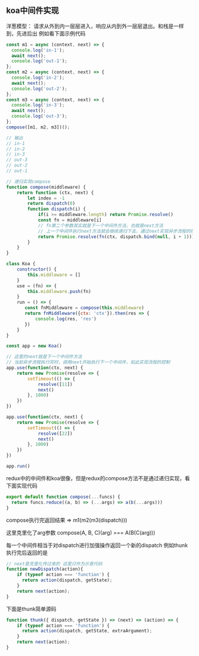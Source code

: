 ## koa中间件实现 ##

洋葱模型：
请求从外到内一层层进入，响应从内到外一层层退出。和栈是一样到，先进后出
例如看下面示例代码
```javascript
const m1 = async (context, next) => {
  console.log('in-1');
  await next();
  console.log('out-1');
};
const m2 = async (context, next) => {
  console.log('in-2');
  await next();
  console.log('out-2');
};
const m3 = async (context, next) => {
  console.log('in-3');
  await next();
  console.log('out-3');
};
compose([m1, m2, m3])();

// 输出
// in-1
// in-2
// in-3
// out-3
// out-2
// out-1
```



```javascript
// 递归实现compose
function compose(middleware) {
    return function (ctx, next) {
        let index = -1
        return dispatch(0)
        function dispatch(i) {
            if(i >= middleware.length) return Promise.resolve()
            const fn = middleware[i]
            // fn第二个参数其实就是下一个中间件方法，也就是next方法
            // 上一个中间件执行next方法就会继续递归下去，通过next实现异步流程的控制
            return Promise.resolve(fn(ctx, dispatch.bind(null, i + 1)))
        }
    }
}

class Koa {
    constructor() {
        this.middleware = []
    }
    use = (fn) => {
        this.middleware.push(fn)
    }
    run = () => {
       const fnMiddleware = compose(this.middleware)
       return fnMiddleware({ctx: 'ctx'}).then(res => {
           console.log(res, 'res')
       })
    }
}

const app = new Koa()

// 这里的next就是下一个中间件方法
// 当前异步流程执行完时，调用next开始执行下一个中间件，如此实现流程的控制
app.use(function(ctx, next) {
    return new Promise(resolve => {
        setTimeout(() => {
            resolve([11])
            next()
        }, 1000)
    })
})

app.use(function(ctx, next) {
    return new Promise(resolve => {
        setTimeout(() => {
            resolve([22])
            next()
        }, 1000)
    })
})

app.run()
```
	

redux中的中间件和koa很像，但是redux的compose方法不是通过递归实现，看下面实现代码
```javascript
export default function compose(...funcs) {
  return funcs.reduce((a, b) => (...args) => a(b(...args)))
}
```

compose执行完返回结果 => m1(m2(m3(dispatch)))

这里克里化了arg参数 
compose(A, B, C)(arg) === A(B(C(arg)))

每一个中间件相当于对dispatch进行加强操作返回一个新的dispatch
例如thunk执行完后返回的是
```javascript
// next是克里化传过来的 这里只作为示意代码
function newDispatch(action){
    if (typeof action === 'function') {
      return action(dispatch, getState);
    }
    return next(action);
}
```

下面是thunk简单源码
```javascript
function thunk({ dispatch, getState }) => (next) => (action) => {
    if (typeof action === 'function') {
      return action(dispatch, getState, extraArgument);
    }
    return next(action);
}
```